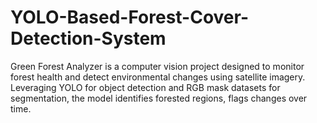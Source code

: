 # YOLO-Based-Forest-Cover-Detection-System
Green Forest Analyzer is a computer vision project designed to monitor forest health and detect environmental changes using satellite imagery. Leveraging YOLO for object detection and RGB mask datasets for segmentation, the model identifies forested regions, flags changes over time.
